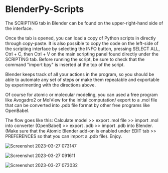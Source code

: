 # BlenderPy-Scripts
The SCRIPTING tab in Blender can be found on the upper-right-hand side of the interface. 

Once the tab is opened, you can load a copy of Python scripts in directly through copy-paste. It is also possible to copy the code on the left-side of the scripting interface by selecting the INFO button, pressing SELECT ALL, Ctrl + C, then Ctrl + V on the main scripting panel found directly under the SCRIPTING tab. Before running the script, be sure to check that the command "import bpy" is inserted at the top of the script. 

Blender keeps track of all your actions in the program, so you should be able to automate any set of steps or make them repeatable and exportable by experimenting with the directions above.

Of course for atomic or molecular modeling, you can used a free program like Avogadro2 or MolView for the initial computation/ export to a .mol file that can be converted into .pdb file format by other free programs like OpenBabel. 

The flow goes like this: Calculate model >> export .mol file >> import .mol into converter (OpenBabel) >> export .pdb >> import .pdb into Blender. (Make sure that the Atomic Blender add-on is enabled under EDIT tab >> PREFERENCES so that you can import a .pdb file). Enjoy. 


![Screenshot 2023-03-27 073147](https://user-images.githubusercontent.com/88035770/227973246-258a7ede-ee07-4eb2-80b0-53905947d27e.png)


![Screenshot 2023-03-27 091611](https://user-images.githubusercontent.com/88035770/227973274-b59f7e5b-d207-4a14-b9e3-d391de7d40d0.png)


![Screenshot 2023-03-27 073032](https://user-images.githubusercontent.com/88035770/227973303-191839dc-8343-4df0-8196-9dc46e84a769.png)
